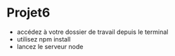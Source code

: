 # Projet6

- accédez à votre dossier de travail depuis le terminal
- utilisez npm install
- lancez le serveur node 